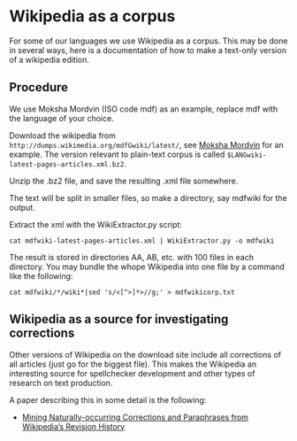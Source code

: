 # Wikipedia as a corpus

For some of our languages we use Wikipedia as a corpus. This may be
done in several ways, here is a documentation of how to make a
text-only version of a wikipedia edition.

## Procedure

We use Moksha Mordvin (ISO code mdf) as an example, replace mdf
with the language of your choice.

Download the wikipedia from `http://dumps.wikimedia.org/mdfGwiki/latest/`,
see [Moksha Mordvin](http://dumps.wikimedia.org/mdfwiki/latest/) for
an example. The version relevant to plain-text corpus is called
`$LANGwiki-latest-pages-articles.xml.bz2`.

Unzip the .bz2 file, and save the resulting .xml file somewhere.

The text will be split in smaller files, so make a directory, say
mdfwiki for the output.

Extract the xml with the WikiExtractor.py script:

```
cat mdfwiki-latest-pages-articles.xml | WikiExtractor.py -o mdfwiki
```

The result is stored in directories AA, AB, etc. with 100 files in
each directory. You may bundle the whope Wikipedia into one file by
a command like the following:

```
cat mdfwiki/*/wiki*|sed 's/<[^>]*>//g;' > mdfwikicorp.txt
```

## Wikipedia as a source for investigating corrections

Other versions of Wikipedia on the download site
include all corrections of all articles (just go for the biggest
file). This makes the Wikipedia an interesting source for spellchecker
development and other types of research on text production.

A paper describing this in some detail is the following:

- [Mining Naturally-occurring Corrections and Paraphrases from Wikipedia’s Revision History](http://www.lrec-conf.org/proceedings/lrec2010/pdf/827_Paper.pdf)
